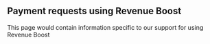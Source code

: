 ## Payment requests using Revenue Boost

 This page would contain information specific to our support for using Revenue Boost
